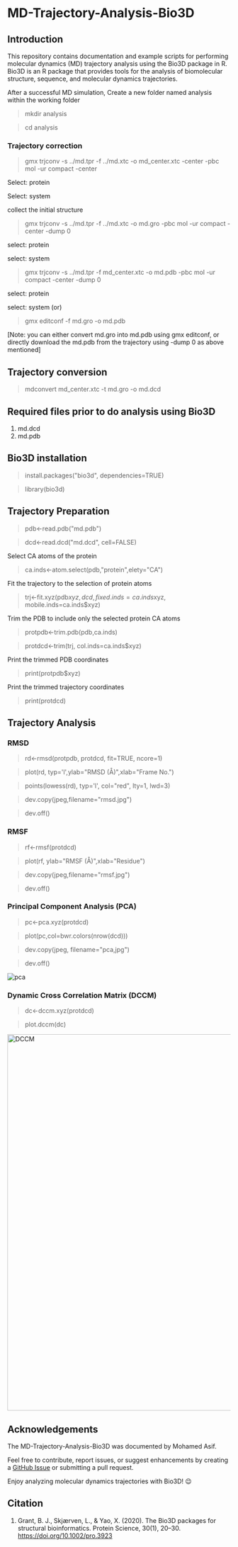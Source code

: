 # MD-Trajectory-Analysis-Bio3D

## Introduction

This repository contains documentation and example scripts for performing molecular dynamics (MD) trajectory analysis using the Bio3D package in R. Bio3D is an R package that provides tools for the analysis of biomolecular structure, sequence, and molecular dynamics trajectories.

After a successful MD simulation, 
Create a new folder named analysis within the working folder

> mkdir analysis

> cd analysis

### Trajectory correction 
> gmx trjconv -s ../md.tpr -f ../md.xtc -o md_center.xtc -center -pbc mol -ur compact -center

Select: protein

Select: system

collect the initial structure

> gmx trjconv -s ../md.tpr -f ../md.xtc -o md.gro -pbc mol -ur compact -center -dump 0

select: protein

select: system

> gmx trjconv -s ../md.tpr -f md_center.xtc -o md.pdb -pbc mol -ur compact -center -dump 0

select: protein

select: system
                     (or) 
> gmx editconf -f md.gro -o md.pdb

[Note: you can either convert md.gro into md.pdb using gmx editconf, or directly download the md.pdb from the trajectory using -dump 0 as above mentioned] 

## Trajectory conversion
> mdconvert md_center.xtc -t md.gro -o md.dcd

## Required files prior to do analysis using Bio3D
1) md.dcd
2) md.pdb

## Bio3D installation

> install.packages("bio3d", dependencies=TRUE)

> library(bio3d)

## Trajectory Preparation

> pdb<-read.pdb("md.pdb")

> dcd<-read.dcd("md.dcd", cell=FALSE)

Select CA atoms of the protein

> ca.inds<-atom.select(pdb,"protein",elety="CA")

Fit the trajectory to the selection of protein atoms

> trj<-fit.xyz(pdb$xyz, dcd, fixed.inds=ca.inds$xyz, mobile.inds=ca.inds$xyz)

Trim the PDB to include only the selected protein CA atoms

> protpdb<-trim.pdb(pdb,ca.inds)

> protdcd<-trim(trj, col.inds=ca.inds$xyz)

Print the trimmed PDB coordinates

> print(protpdb$xyz)

Print the trimmed trajectory coordinates

> print(protdcd)

## Trajectory Analysis

### RMSD

> rd<-rmsd(protpdb, protdcd, fit=TRUE, ncore=1)

> plot(rd, typ='l',ylab="RMSD (Å)",xlab="Frame No.")

> points(lowess(rd), typ='l', col="red", lty=1, lwd=3)

> dev.copy(jpeg,filename="rmsd.jpg")

> dev.off() 

### RMSF

> rf<-rmsf(protdcd)

> plot(rf, ylab="RMSF (Å)",xlab="Residue")

>dev.copy(jpeg,filename="rmsf.jpg") 

> dev.off()

### Principal Component Analysis (PCA)

> pc<-pca.xyz(protdcd)

> plot(pc,col=bwr.colors(nrow(dcd)))

> dev.copy(jpeg, filename="pca,jpg")

> dev.off()

![pca](https://github.com/CreedxAsif/MD-Trajectory-Analysis-Bio3D/assets/122298899/66b4f598-d38b-4af5-875e-8c6a1df8776c)


### Dynamic Cross Correlation Matrix (DCCM)

> dc<-dccm.xyz(protdcd)

> plot.dccm(dc)

<img width="850" alt="DCCM" src="https://github.com/CreedxAsif/MD-Trajectory-Analysis-Bio3D/assets/122298899/3f6b4526-05f5-4f7a-be0a-951b4ab1c627">

## Acknowledgements

The MD-Trajectory-Analysis-Bio3D was documented by Mohamed Asif. 

Feel free to contribute, report issues, or suggest enhancements by creating a [GitHub Issue](https://github.com/CreedxAsif/MD-Trajectory-Analysis-Bio3D/issues) or submitting a pull request.

Enjoy analyzing molecular dynamics trajectories with Bio3D! 😉

## Citation

1) Grant, B. J., Skjærven, L., & Yao, X. (2020). The Bio3D packages for structural bioinformatics. Protein Science, 30(1), 20–30. https://doi.org/10.1002/pro.3923
